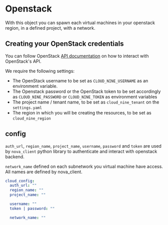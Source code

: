 # Openstack

With this object you can spawn each virtual machines in
your openstack region, in a defined project, with a network.

## Creating your OpenStack credentials

You can follow OpenStack [API documentation] on how to interact
with OpenStack's API.

We require the following settings:

* The OpenStack username to be set as `CLOUD_NINE_USERNAME` as
an environment variable.
* The Openstack password or the OpenStack token to be set accordingly
as `CLOUD_NINE_PASSWORD` or `CLOUD_NINE_TOKEN` as environment variables
* The project name / tenant name, to be set as `cloud_nine_tenant`
on the `settings.yaml`
* The region in which you will be creating the resources,
to be set as `cloud_nine_region`


[API documentation]: https://docs.openstack.org/api-quick-start/api-quick-start.html

## config

`auth_url`, `region_name`, `project_name`, `username`, `password` and `token`
are used by `nova_client` python library to authenticate and interact with
openstack backend.

`network_name` defined on each subnetwork you virtual machine have access.
All names are defined by nova_client.

```yaml
cloud_config:
  auth_url: ""
  region_name: ""
  project_name: ""

  username: ""
  token | password: ""

  network_name: ""
```
